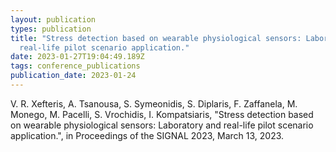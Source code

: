 ```yaml
---
layout: publication
types: publication
title: "Stress detection based on wearable physiological sensors: Laboratory and
  real-life pilot scenario application."
date: 2023-01-27T19:04:49.189Z
tags: conference_publications
publication_date: 2023-01-24
---
```

<!--StartFragment-->

V. R. Xefteris, A. Tsanousa, S. Symeonidis, S. Diplaris, F. Zaffanela, M. Monego, M. Pacelli, S. Vrochidis, I. Kompatsiaris, "Stress detection based on wearable physiological sensors: Laboratory and real-life pilot scenario application.", in Proceedings of the SIGNAL 2023, March 13, 2023.

<!--EndFragment-->